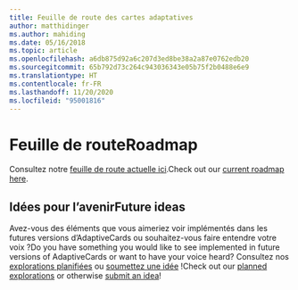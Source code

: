 ```yaml
---
title: Feuille de route des cartes adaptatives
author: matthidinger
ms.author: mahiding
ms.date: 05/16/2018
ms.topic: article
ms.openlocfilehash: a6db875d92a6c207d3ed8be38a2a87e0762edb20
ms.sourcegitcommit: 65b792d73c264c943036343e05b75f2b0488e6e9
ms.translationtype: HT
ms.contentlocale: fr-FR
ms.lasthandoff: 11/20/2020
ms.locfileid: "95001816"
---
```

# <a name="roadmap"></a><span data-ttu-id="e90ee-102">Feuille de route</span><span class="sxs-lookup"><span data-stu-id="e90ee-102">Roadmap</span></span>
<span data-ttu-id="e90ee-103">Consultez notre [feuille de route actuelle ici](https://aka.ms/acroadmap).</span><span class="sxs-lookup"><span data-stu-id="e90ee-103">Check out our [current roadmap here](https://aka.ms/acroadmap).</span></span>

## <a name="future-ideas"></a><span data-ttu-id="e90ee-104">Idées pour l’avenir</span><span class="sxs-lookup"><span data-stu-id="e90ee-104">Future ideas</span></span>
<span data-ttu-id="e90ee-105">Avez-vous des éléments que vous aimeriez voir implémentés dans les futures versions d’AdaptiveCards ou souhaitez-vous faire entendre votre voix ?</span><span class="sxs-lookup"><span data-stu-id="e90ee-105">Do you have something you would like to see implemented in future versions of AdaptiveCards or want to have your voice heard?</span></span> <span data-ttu-id="e90ee-106">Consultez nos [explorations planifiées](https://portal.productboard.com/adaptivecards/1-adaptive-cards-features/tabs/4-under-consideration) ou [soumettez une idée](https://portal.productboard.com/adaptivecards/1-adaptive-cards-features/tabs/6-planned/submit-idea) !</span><span class="sxs-lookup"><span data-stu-id="e90ee-106">Check out our [planned explorations](https://portal.productboard.com/adaptivecards/1-adaptive-cards-features/tabs/4-under-consideration) or otherwise [submit an idea](https://portal.productboard.com/adaptivecards/1-adaptive-cards-features/tabs/6-planned/submit-idea)!</span></span>
